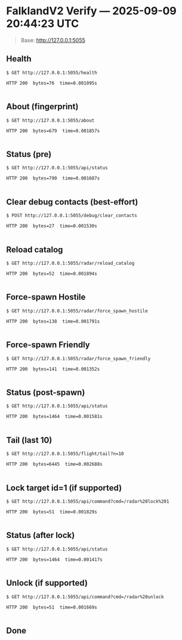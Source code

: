 # FalklandV2 Verify — 2025-09-09 20:44:23 UTC
> Base: http://127.0.0.1:5055

## Health

```
$ GET http://127.0.0.1:5055/health

HTTP 200  bytes=76  time=0.001095s


```

## About (fingerprint)

```
$ GET http://127.0.0.1:5055/about

HTTP 200  bytes=679  time=0.001857s


```

## Status (pre)

```
$ GET http://127.0.0.1:5055/api/status

HTTP 200  bytes=790  time=0.001687s


```

## Clear debug contacts (best-effort)

```
$ POST http://127.0.0.1:5055/debug/clear_contacts

HTTP 200  bytes=27  time=0.001530s


```

## Reload catalog

```
$ GET http://127.0.0.1:5055/radar/reload_catalog

HTTP 200  bytes=52  time=0.001894s


```

## Force-spawn Hostile

```
$ GET http://127.0.0.1:5055/radar/force_spawn_hostile

HTTP 200  bytes=138  time=0.001791s


```

## Force-spawn Friendly

```
$ GET http://127.0.0.1:5055/radar/force_spawn_friendly

HTTP 200  bytes=141  time=0.001352s


```

## Status (post-spawn)

```
$ GET http://127.0.0.1:5055/api/status

HTTP 200  bytes=1464  time=0.001581s


```

## Tail (last 10)

```
$ GET http://127.0.0.1:5055/flight/tail?n=10

HTTP 200  bytes=6445  time=0.002688s


```

## Lock target id=1 (if supported)

```
$ GET http://127.0.0.1:5055/api/command?cmd=/radar%20lock%201

HTTP 200  bytes=51  time=0.001829s


```

## Status (after lock)

```
$ GET http://127.0.0.1:5055/api/status

HTTP 200  bytes=1464  time=0.001417s


```

## Unlock (if supported)

```
$ GET http://127.0.0.1:5055/api/command?cmd=/radar%20unlock

HTTP 200  bytes=51  time=0.001669s


```

## Done

